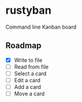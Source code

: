 # rustyban

Command line Kanban board

## Roadmap

- [x] Write to file
- [ ] Read from file
- [ ] Select a card
- [ ] Edit a card
- [ ] Add a card
- [ ] Move a card
